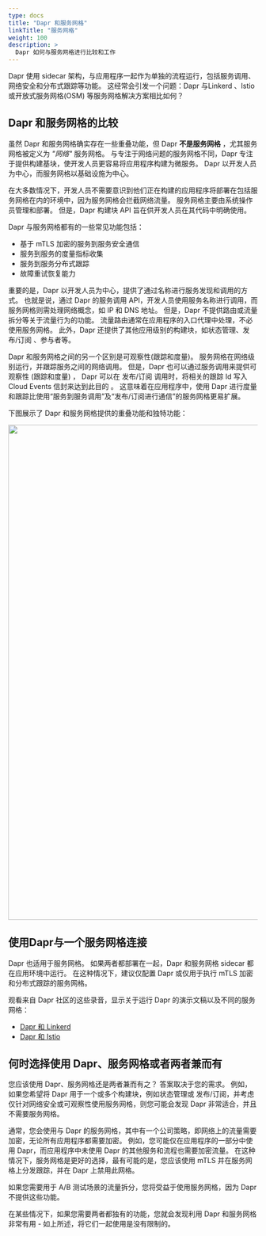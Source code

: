 ```yaml
---
type: docs
title: "Dapr 和服务网格"
linkTitle: "服务网格"
weight: 100
description: >
  Dapr 如何与服务网格进行比较和工作
---
```


Dapr 使用 sidecar 架构，与应用程序一起作为单独的流程运行，包括服务调用、网络安全和分布式跟踪等功能。 这经常会引发一个问题：Dapr 与Linkerd 、Istio 或开放式服务网格(OSM) 等服务网格解决方案相比如何？

## Dapr 和服务网格的比较
虽然 Dapr 和服务网格确实存在一些重叠功能，但 Dapr **不是服务网格** ，尤其服务网格被定义为 *"网络"* 服务网格。 与专注于网络问题的服务网格不同，Dapr 专注于提供构建基块，使开发人员更容易将应用程序构建为微服务。 Dapr 以开发人员为中心，而服务网格以基础设施为中心。

在大多数情况下，开发人员不需要意识到他们正在构建的应用程序将部署在包括服务网格在内的环境中，因为服务网格会拦截网络流量。 服务网格主要由系统操作员管理和部署。 但是，Dapr 构建块 API 旨在供开发人员在其代码中明确使用。

Dapr 与服务网格都有的一些常见功能包括：
- 基于 mTLS 加密的服务到服务安全通信
- 服务到服务的度量指标收集
- 服务到服务分布式跟踪
- 故障重试恢复能力

 重要的是，Dapr 以开发人员为中心，提供了通过名称进行服务发现和调用的方式。 也就是说，通过 Dapr 的服务调用 API，开发人员使用服务名称进行调用，而服务网格则需处理网络概念，如 IP 和 DNS 地址。 但是，Dapr 不提供路由或流量拆分等关于流量行为的功能。 流量路由通常在应用程序的入口代理中处理，不必使用服务网格。 此外，Dapr 还提供了其他应用级别的构建块，如状态管理、发布/订阅 、参与者等。

Dapr 和服务网格之间的另一个区别是可观察性(跟踪和度量)。 服务网格在网络级别运行，并跟踪服务之间的网络调用。 但是，Dapr 也可以通过服务调用来提供可观察性 (跟踪和度量) ， Dapr 可以在 发布/订阅 调用时，将相关的跟踪 Id 写入 Cloud Events 信封来达到此目的 。 这意味着在应用程序中，使用 Dapr 进行度量和跟踪比使用“服务到服务调用”及“发布/订阅进行通信”的服务网格更易扩展。

下图展示了 Dapr 和服务网格提供的重叠功能和独特功能：

<img src="/images/service-mesh.png" width=1000>

## 使用Dapr与一个服务网格连接
Dapr 也适用于服务网格。 如果两者都部署在一起，Dapr 和服务网格 sidecar 都在应用环境中运行。 在这种情况下，建议仅配置 Dapr 或仅用于执行 mTLS 加密和分布式跟踪的服务网格。

观看来自 Dapr 社区的这些录音，显示关于运行 Dapr 的演示文稿以及不同的服务网格：
- [Dapr 和 Linkerd](https://youtu.be/xxU68ewRmz8?t=142)
- [Dapr 和 Istio](https://youtu.be/ngIDOQApx8g?t=335)

## 何时选择使用 Dapr、服务网格或者两者兼而有
您应该使用 Dapr、服务网格还是两者兼而有之？ 答案取决于您的需求。 例如，如果您希望将 Dapr 用于一个或多个构建块，例如状态管理或 发布/订阅，并考虑仅针对网络安全或可观察性使用服务网格，则您可能会发现 Dapr 非常适合，并且不需要服务网格。

通常，您会使用与 Dapr 的服务网格，其中有一个公司策略，即网络上的流量需要加密，无论所有应用程序都需要加密。 例如，您可能仅在应用程序的一部分中使用 Dapr，而应用程序中未使用 Dapr 的其他服务和流程也需要加密流量。 在这种情况下，服务网格是更好的选择，最有可能的是，您应该使用 mTLS 并在服务网格上分发跟踪，并在 Dapr 上禁用此网格。

如果您需要用于 A/B 测试场景的流量拆分，您将受益于使用服务网格，因为 Dapr 不提供这些功能。

在某些情况下，如果您需要两者都独有的功能，您就会发现利用 Dapr 和服务网格非常有用 - 如上所述，将它们一起使用是没有限制的。
